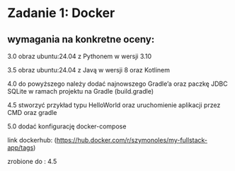 # Zadanie 1: Docker

## wymagania na konkretne oceny:

3.0 obraz ubuntu:24.04 z Pythonem w wersji 3.10

3.5 obraz ubuntu:24.04 z Javą w wersji 8 oraz Kotlinem

4.0 do powyższego należy dodać najnowszego Gradle’a oraz paczkę JDBC SQLite w ramach 
projektu na Gradle (build.gradle)

4.5 stworzyć przykład typu HelloWorld oraz uruchomienie aplikacji przez CMD oraz gradle

5.0 dodać konfigurację docker-compose

link dockerhub: (https://hub.docker.com/r/szymonoles/my-fullstack-app/tags)

zrobione do : 4.5